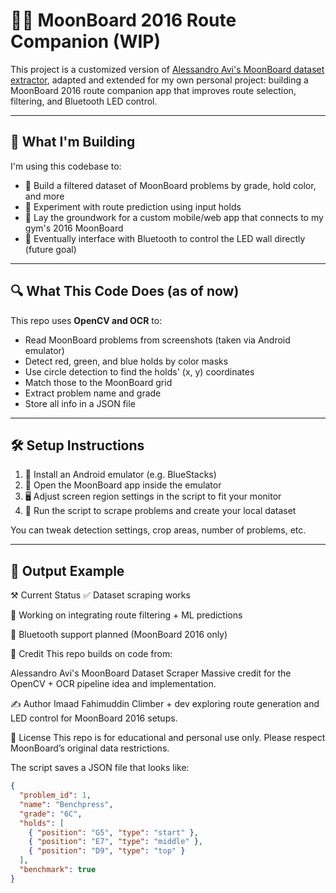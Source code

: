 # 🧗‍♂️ MoonBoard 2016 Route Companion (WIP)

This project is a customized version of [Alessandro Avi's MoonBoard dataset extractor](https://github.com/AlessandroAvi/Moonboard_Dataset), adapted and extended for my own personal project: building a MoonBoard 2016 route companion app that improves route selection, filtering, and Bluetooth LED control.

---

## 🚀 What I'm Building

I'm using this codebase to:
- 🧠 Build a filtered dataset of MoonBoard problems by grade, hold color, and more
- 🤖 Experiment with route prediction using input holds
- 📱 Lay the groundwork for a custom mobile/web app that connects to my gym's 2016 MoonBoard
- 🔗 Eventually interface with Bluetooth to control the LED wall directly (future goal)

---

## 🔍 What This Code Does (as of now)

This repo uses **OpenCV and OCR** to:
- Read MoonBoard problems from screenshots (taken via Android emulator)
- Detect red, green, and blue holds by color masks
- Use circle detection to find the holds' (x, y) coordinates
- Match those to the MoonBoard grid
- Extract problem name and grade
- Store all info in a JSON file

---

## 🛠️ Setup Instructions

1. 📲 Install an Android emulator (e.g. BlueStacks)
2. 🧱 Open the MoonBoard app inside the emulator
3. 🖥️ Adjust screen region settings in the script to fit your monitor
4. 🎯 Run the script to scrape problems and create your local dataset

You can tweak detection settings, crop areas, number of problems, etc.

---

## 📁 Output Example

⚒️ Current Status
✅ Dataset scraping works

🔄 Working on integrating route filtering + ML predictions

📡 Bluetooth support planned (MoonBoard 2016 only)

🙏 Credit
This repo builds on code from:

Alessandro Avi's MoonBoard Dataset Scraper
Massive credit for the OpenCV + OCR pipeline idea and implementation.

✍️ Author
Imaad Fahimuddin
Climber + dev exploring route generation and LED control for MoonBoard 2016 setups.

📝 License
This repo is for educational and personal use only.
Please respect MoonBoard’s original data restrictions.

The script saves a JSON file that looks like:

```json
{
  "problem_id": 1,
  "name": "Benchpress",
  "grade": "6C",
  "holds": [
    { "position": "G5", "type": "start" },
    { "position": "E7", "type": "middle" },
    { "position": "D9", "type": "top" }
  ],
  "benchmark": true
}

